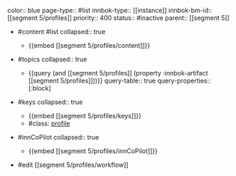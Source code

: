 color:: blue
page-type:: #list
innbok-type:: [[instance]]
innbok-bm-id:: [[segment 5/profiles]]
priority:: 400
status:: #inactive
parent:: [[segment 5]]

- #content #list
  collapsed:: true
	- {{embed [[segment 5/profiles/content]]}}
- #topics
   collapsed:: true
    - {{query (and [[segment 5/profiles]] (property :innbok-artifact [[segment 5/profiles]]))}}
      query-table:: true
      query-properties:: [:block]
- #keys
  collapsed:: true
	- {{embed [[segment 5/profiles/keys]]}}
	- #class: [profile](https://go.innbok.com/#/page/innBoK%2Fclass%2Fprofile)
- #innCoPilot
   collapsed:: true
	 - {{embed [[segment 5/profiles/innCoPilot]]}}

- #edit [[segment 5/profiles/workflow]]
















